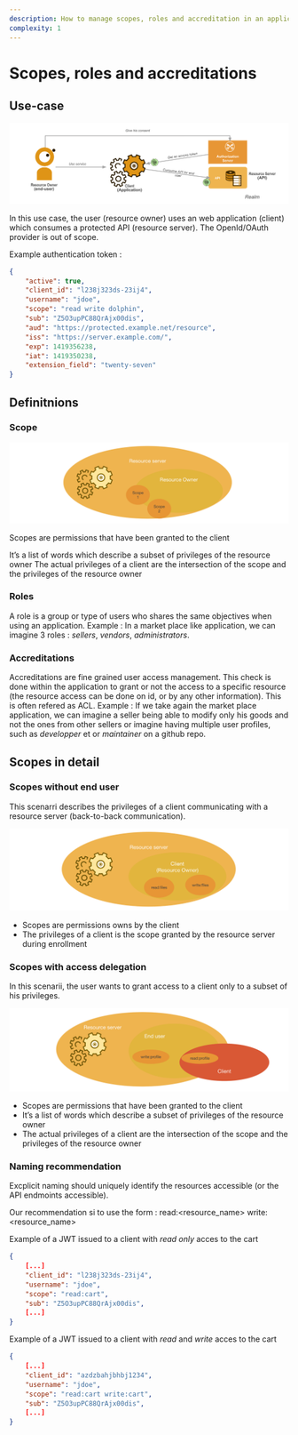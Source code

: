 ```yaml
---
description: How to manage scopes, roles and accreditation in an application/api
complexity: 1
---
```


# Scopes, roles and accreditations

## Use-case

![use-case-schema](images/scopes-roles-accreditations/use_case.png)

In this use case, the user (resource owner) uses an web application (client) which consumes a protected API (resource server).
The OpenId/OAuth provider is out of scope.

Example authentication token :

```json
{
    "active": true,
    "client_id": "l238j323ds-23ij4",
    "username": "jdoe",
    "scope": "read write dolphin",
    "sub": "Z5O3upPC88QrAjx00dis",
    "aud": "https://protected.example.net/resource",
    "iss": "https://server.example.com/",
    "exp": 1419356238,
    "iat": 1419350238,
    "extension_field": "twenty-seven"
}
```

## Definitnions

### Scope

![scope-schema](images/scopes-roles-accreditations/scope_global_schema.png)

Scopes are permissions that have been granted to the client

It’s a list of words which describe a subset of privileges of the resource owner
The actual privileges of a client are the intersection of the scope and the privileges of the resource owner

### Roles

A role is a group or type of users who shares the same objectives when using an application.
Example : In a market place like application, we can imagine 3 roles : *sellers*, *vendors*, *administrators*.

### Accreditations

Accreditations are fine grained user access management. This check is done within the application to grant or not the access to a specific resource (the resource access can be done on id, or by any other information). This is often refered as ACL.
Example : If we take again the market place application, we can imagine a seller being able to modify only his goods and not the ones from other sellers or imagine having multiple user profiles, such as *developper* et or *maintainer* on a github repo.

## Scopes in detail

### Scopes without end user

This scenarri describes the privileges of a client communicating with a resource server (back-to-back communication).

![scope_without-end-user-schema](images/scopes-roles-accreditations/scope_without_end_user.png)

- Scopes are permissions owns by the client
- The privileges of a client is the scope granted by the resource server during enrollment

### Scopes with access delegation

In this scenarii, the user wants to grant access to a client only to a subset of his privileges.

![scope_without-end-user-schema](images/scopes-roles-accreditations/scope_delegation.png)

- Scopes are permissions that have been granted to the client
- It’s a list of words which describe a subset of privileges of the resource owner
- The actual privileges of a client are the intersection of the scope and the privileges of the resource owner

### Naming recommendation

Excplicit naming should uniquely identify the resources accessible (or the API endmoints accessible).

Our recommendation si to use the form :
read:<resource_name>
write:<resource_name>

Example of a JWT issued to a client with *read only* acces to the cart
```json
{
    [...]
    "client_id": "l238j323ds-23ij4",
    "username": "jdoe",
    "scope": "read:cart",
    "sub": "Z5O3upPC88QrAjx00dis",
    [...]
}
```

Example of a JWT issued to a client with *read* and *write* acces to the cart
```json
{
    [...]
    "client_id": "azdzbahjbhbj1234",
    "username": "jdoe",
    "scope": "read:cart write:cart",
    "sub": "Z5O3upPC88QrAjx00dis",
    [...]
}
```